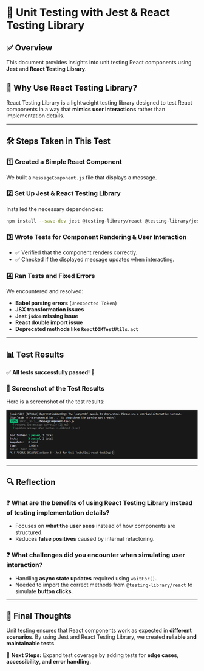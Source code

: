 # 📌 Unit Testing with Jest & React Testing Library

## ✅ Overview
This document provides insights into unit testing React components using **Jest** and **React Testing Library**.

## 🎯 Why Use React Testing Library?
React Testing Library is a lightweight testing library designed to test React components in a way that **mimics user interactions** rather than implementation details.

---

## 🛠️ Steps Taken in This Test

### 1️⃣ **Created a Simple React Component**
We built a `MessageComponent.js` file that displays a message.

### 2️⃣ **Set Up Jest & React Testing Library**
Installed the necessary dependencies:
```sh
npm install --save-dev jest @testing-library/react @testing-library/jest-dom babel-jest @babel/preset-env @babel/preset-react
```

### 3️⃣ **Wrote Tests for Component Rendering & User Interaction**
- ✅ Verified that the component renders correctly.
- ✅ Checked if the displayed message updates when interacting.

### 4️⃣ **Ran Tests and Fixed Errors**
We encountered and resolved:
- **Babel parsing errors** (`Unexpected Token`)
- **JSX transformation issues**
- **Jest `jsdom` missing issue**
- **React double import issue**
- **Deprecated methods like `ReactDOMTestUtils.act`**

---

## 📊 Test Results
✅ **All tests successfully passed!** 🎉

### 📸 Screenshot of the Test Results
Here is a screenshot of the test results:

![Test Results](./src/ss.png)

---

## 🔍 **Reflection**
### ❓ What are the benefits of using React Testing Library instead of testing implementation details?
- Focuses on **what the user sees** instead of how components are structured.
- Reduces **false positives** caused by internal refactoring.

### ❓ What challenges did you encounter when simulating user interaction?
- Handling **async state updates** required using `waitFor()`.
- Needed to import the correct methods from `@testing-library/react` to simulate **button clicks**.

---

## 📌 Final Thoughts
Unit testing ensures that React components work as expected in **different scenarios**. By using Jest and React Testing Library, we created **reliable and maintainable tests**.

🚀 **Next Steps:** Expand test coverage by adding tests for **edge cases, accessibility, and error handling**.
